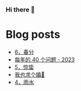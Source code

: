### Hi there 👋

<!--
**rebron1900/rebron1900** is a ✨ _special_ ✨ repository because its `README.md` (this file) appears on your GitHub profile.

Here are some ideas to get you started:

- 🔭 I’m currently working on ...
- 🌱 I’m currently learning ...
- 👯 I’m looking to collaborate on ...
- 🤔 I’m looking for help with ...
- 💬 Ask me about ...
- 📫 How to reach me: ...
- 😄 Pronouns: ...
- ⚡ Fun fact: ...
-->



# Blog posts
<!-- BLOG-POST-LIST:START -->
- [6，春分](https://1900.live/6-chun-fen/)
- [每年的 40 个问题 - 2023](https://1900.live/mei-nian-de-40-ge-wen-ti-2023/)
- [5，惊蛰](https://1900.live/5-hibernation/)
- [我也求个婚💖](https://1900.live/proposal-of-marriage/)
- [4，雨水](https://1900.live/4-rainwater/)
<!-- BLOG-POST-LIST:END -->
